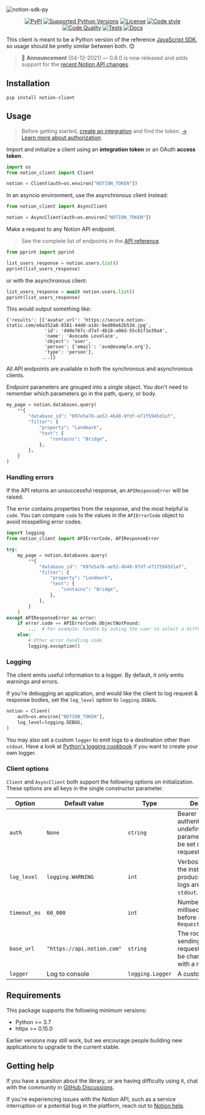 <!-- markdownlint-disable -->
![notion-sdk-py](https://socialify.git.ci/ramnes/notion-sdk-py/image?descriptionEditable=&font=Bitter&language=1&logo=https%3A%2F%2Fwww.notion.so%2Fimage%2Fhttps%253A%252F%252Fs3-us-west-2.amazonaws.com%252Fsecure.notion-static.com%252F6de57ff9-a9eb-41d6-914c-597fe52a7294%252Fnotion-logo-no-background.png%3Ftable%3Dblock%26id%3De040febf-70a9-4950-b862-0e6f00005004%26spaceId%3De12b42ac-4e54-476f-a4f5-7d6bdb1e61e2%26width%3D200&owner=1&pattern=Circuit%20Board&theme=Light)

<div align="center">
        <a href="https://pypi.org/project/notion-client"><img src="https://img.shields.io/pypi/v/notion-client.svg" alt="PyPI"></a>
        <a href="tox.ini"><img src="https://img.shields.io/pypi/pyversions/notion-client" alt="Supported Python Versions"></a>
        <a href="LICENSE"><img src="https://img.shields.io/github/license/ramnes/notion-sdk-py" alt="License"></a>
        <a href="https://github.com/ambv/black"><img src="https://img.shields.io/badge/code%20style-black-black" alt="Code style"></a>
        <br/>
        <a href="https://github.com/ramnes/notion-sdk-py/actions/workflows/quality.yml"><img src="https://github.com/ramnes/notion-sdk-py/actions/workflows/quality.yml/badge.svg" alt="Code Quality"></a>
        <a href="https://github.com/ramnes/notion-sdk-py/actions/workflows/test.yml"><img src="https://github.com/ramnes/notion-sdk-py/actions/workflows/test.yml/badge.svg" alt="Tests"></a>
        <a href="https://github.com/ramnes/notion-sdk-py/actions/workflows/docs.yml"><img src="https://github.com/ramnes/notion-sdk-py/actions/workflows/docs.yml/badge.svg" alt="Docs"></a>
    </p>
</div>
<!-- markdownlint-enable -->

This client is meant to be a Python version of the reference [JavaScript SDK](https://github.com/makenotion/notion-sdk-js),
so usage should be pretty similar between both. 😊

> 📢 **Announcement** (04-12-2021) — 0.8.0 is now released and adds support for
> the [recent Notion API changes](https://developers.notion.com/changelog).

<!-- markdownlint-disable -->
## Installation
<!-- markdownlint-enable -->
```shell
pip install notion-client
```

## Usage

> Before getting started, [create an integration](https://www.notion.com/my-integrations)
> and find the token.
> [→ Learn more about authorization](https://developers.notion.com/docs/authorization).

Import and initialize a client using an **integration token** or an
OAuth **access token**.

```python
import os
from notion_client import Client

notion = Client(auth=os.environ["NOTION_TOKEN"])
```

In an asyncio environment, use the asynchronous client instead:

```python
from notion_client import AsyncClient

notion = AsyncClient(auth=os.environ["NOTION_TOKEN"])
```

Make a request to any Notion API endpoint.

> See the complete list of endpoints in the [API reference](https://developers.notion.com/reference).

```python
from pprint import pprint

list_users_response = notion.users.list()
pprint(list_users_response)
```

or with the asynchronous client:

```python
list_users_response = await notion.users.list()
pprint(list_users_response)
```

This would output something like:

```text
{'results': [{'avatar_url': 'https://secure.notion-static.com/e6a352a8-8381-44d0-a1dc-9ed80e62b53d.jpg',
              'id': 'd40e767c-d7af-4b18-a86d-55c61f1e39a4',
              'name': 'Avocado Lovelace',
              'object': 'user',
              'person': {'email': 'avo@example.org'},
              'type': 'person'},
             ...]}
```

All API endpoints are available in both the synchronous and asynchronous clients.

Endpoint parameters are grouped into a single object. You don't need to remember
which parameters go in the path, query, or body.

```python
my_page = notion.databases.query(
    **{
        "database_id": "897e5a76-ae52-4b48-9fdf-e71f5945d1af",
        "filter": {
            "property": "Landmark",
            "text": {
                "contains": "Bridge",
            },
        },
    }
)
```

### Handling errors

If the API returns an unsuccessful response, an `APIResponseError` will be raised.

The error contains properties from the response, and the most helpful is `code`.
You can compare `code` to the values in the `APIErrorCode` object to avoid
misspelling error codes.

```python
import logging
from notion_client import APIErrorCode, APIResponseError

try:
    my_page = notion.databases.query(
        **{
            "database_id": "897e5a76-ae52-4b48-9fdf-e71f5945d1af",
            "filter": {
                "property": "Landmark",
                "text": {
                    "contains": "Bridge",
                },
            },
        }
    )
except APIResponseError as error:
    if error.code == APIErrorCode.ObjectNotFound:
        ...  # For example: handle by asking the user to select a different database
    else:
        # Other error handling code
        logging.exception()
```

### Logging

The client emits useful information to a logger. By default, it only emits warnings
and errors.

If you're debugging an application, and would like the client to log request & response
bodies, set the `log_level` option to `logging.DEBUG`.

```python
notion = Client(
    auth=os.environ["NOTION_TOKEN"],
    log_level=logging.DEBUG,
)
```

You may also set a custom `logger` to emit logs to a destination other than `stdout`.
Have a look at [Python's logging cookbook](https://docs.python.org/3/howto/logging-cookbook.html)
if you want to create your own logger.

### Client options

`Client` and `AsyncClient` both support the following options on initialization.
These options are all keys in the single constructor parameter.

<!-- markdownlint-disable -->
| Option | Default value | Type | Description |
|--------|---------------|---------|-------------|
| `auth` | `None` | `string` | Bearer token for authentication. If left undefined, the `auth` parameter should be set on each request. |
| `log_level` | `logging.WARNING` | `int` | Verbosity of logs the instance will produce. By default, logs are written to `stdout`.
| `timeout_ms` | `60_000` | `int` | Number of milliseconds to wait before emitting a `RequestTimeoutError` |
| `base_url` | `"https://api.notion.com"` | `string` | The root URL for sending API requests. This can be changed to test with a mock server. |
| `logger` | Log to console | `logging.Logger` | A custom logger. |
<!-- markdownlint-enable -->

## Requirements

This package supports the following minimum versions:

* Python >= 3.7
* httpx >= 0.15.0

Earlier versions may still work, but we encourage people building new applications
to upgrade to the current stable.

## Getting help

If you have a question about the library, or are having difficulty using it,
chat with the community in [GitHub Discussions](https://github.com/ramnes/notion-sdk-py/discussions).

If you're experiencing issues with the Notion API, such as a service interruption
or a potential bug in the platform, reach out to [Notion help](https://www.notion.so/Help-Support-e040febf70a94950b8620e6f00005004?target=intercom).
